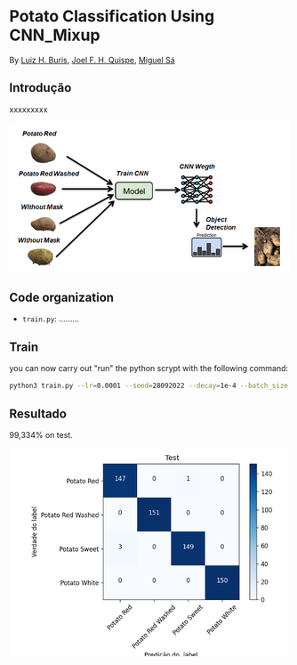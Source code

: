# Potato Classification Using CNN_Mixup


By [Luiz H. Buris](http://), [Joel F. H. Quispe](http://), [Miguel Sá](http://)


## Introdução

xxxxxxxxx


![](https://github.com/henriqueburis/Potato_Classification_CNN/blob/main/fig/Capturar.PNG)

## Code organization

- `train.py`: .........



## Train
you can now carry out "run" the python scrypt with the following command:

```sh
python3 train.py --lr=0.0001 --seed=28092022 --decay=1e-4 --batch_size 20 --epoch 200

```

## Resultado
99,334% on test.

<p align="center">
<img src="./fig/confusion_matrix.png" width="500px"></img>
</p>
